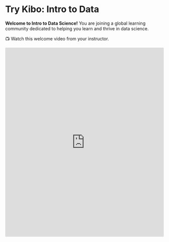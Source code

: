 # Try Kibo: Intro to Data


**Welcome to Intro to Data Science!** You are joining a global learning community dedicated to helping you learn and thrive in data science. 

<aside>

📺 Watch this welcome video from your instructor.

</aside>

<div style="position: relative; height: 100%; width: 100%;">
    <iframe width="100%" height="600" src="https://www.youtube.com/embed/j4ilyAbjjkvsF4" title="Welcome to the web foundation course" frameborder="0" allow="accelerometer; autoplay; clipboard-write; encrypted-media; gyroscope; picture-in-picture" allowfullscreen></iframe>
</div>

<!-- Data analysis requires acquiring and cleaning data from various sources including the web, APIs, and databases. Students learn techniques for summarizing and exploring data with tools like spreadsheets, jupyter notebook, and Python. They also learn to create data visualizations, and practice communication with data. Finally, students are introduced to machine learning techniques of prediction and classification, which will prepare them for advanced study of data science.

Throughout the course, students will work with real datasets and attempt to answer questions relevant to real-life problems.

### Course Objectives
At the end of the course, student will
- Understand the basics of data science, its relevance in the current business environment and its applications in solving real-world problems.
- Learn various data collection and cleaning techniques, and tools.
- Learn how to visualize and analyze data to generate insights that drive business decisions.
- Understand the basic concepts of machine learning and how to apply them to real-world problems.

### Weekly Topics
- Intro to Data Science
- Data Collection and Cleaning
- Data Visualization and Insight
- Intro to Machine Learning

### Completing your lessons

This page will include all the lessons for the class. Each week, {{instructor_name}} will add new lessons and assignments for you to work on. 
Bookmark this page to find all of your lessons: [add link here]()

To find lessons, click the Table of Contents (three horizontal lines) on the top left corner of the page. You can also click the arrows to navigate to the next lesson. 

<aside>


📺 Watch this lesson navigation walkthrough video from Emmy, one of your community managers

</aside>

<!-- Emmy or instructo to record navigation walk-through video -->
<div style="position: relative; height: 100%; width: 100%;">
    <iframe width="100%" height="600" src="https://www.youtube.com/embed/_lvfgghhht5x4lXE" title="Lesson Page Walkthrough" frameborder="0" allow="accelerometer; autoplay; clipboard-write; encrypted-media; gyroscope; picture-in-picture" allowfullscreen></iframe>
</div> -->


## What you'll learn

Data science is applicable to a myriad of professions, and analyzing large amounts of data is a common application of computer science. This course empowers students to analyze data, and produce data-driven insights. It covers the foundational suite of concepts needed to solve data problems, including preparation (collection and processing), presentation (information visualization), and analysis (machine learning).

## Course Overview

* Week 1: 
* Week 2: 
* Week 3: 
* Week 4:
* Week 5: 

## How the course works

There are multiple ways you'll learn in this course:

* Read and engage with the materials on this site
* Attend live class and complete the activities in class
* Practice with exercises to try out the concepts
* Complete projects to demonstrate what you have learned

Active engagement is necessary for success in the course! You should try building various programs so that you can explore the concepts in a variety of ways.

You are encouraged to seek out additional practice outside of the practice problems included in the course.


## Using the Kibo co-learning hub in Lagos and Abeokuta

If you are in Lagos or Ogun state, Nigeria, and have indicated during the application that you would be able to visit the Kibo hub for laptop support, use the links below to book a time to visit the Kibo hub throughout the Try Kibo program

- [Lagos hub](https://calendly.com/lagoshub/visit-the-kibo-hub)
- [Ogun hub](https://calendly.com/abeokutahub/visit-the-kibo-hub)

 
**Important Notes**

- Arrive at the hub within your chosen timeslot with a means of identification
- This invite is admits one person only. You may not come along with a friend, otherwise, they'll be asked to wait outside of the learning space
- Each time slot allows 2 hours of hub use. Book additional slots for longer use.
- Maintain hub cleanliness and handle all items carefully.
- You must not visit the Kibo hub without booking a time as you will not be granted access


Now, you are ready to start onboarding. Mark this lesson as complete and tap "Next Lesson" below

---

Copyright © 2023 Kibo, Inc. All Rights Reserved.